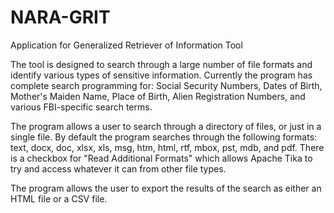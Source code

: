 # NARA-GRIT
Application for Generalized Retriever of Information Tool

The tool is designed to search through a large number of
file formats and identify various types of sensitive information.
Currently the program has complete search programming for: Social
Security Numbers, Dates of Birth, Mother's Maiden Name, Place of
Birth, Alien Registration Numbers, and various FBI-specific search terms.

The program allows a user to search through a directory of files, or
just in a single file. By default the program searches through the
following formats: text, docx, doc, xlsx, xls, msg, htm, html, rtf,
mbox, pst, mdb, and pdf. There is a checkbox for "Read Additional
Formats" which allows Apache Tika to try and access whatever it can
from other file types.

The program allows the user to export the results of the search as
either an HTML file or a CSV file.
